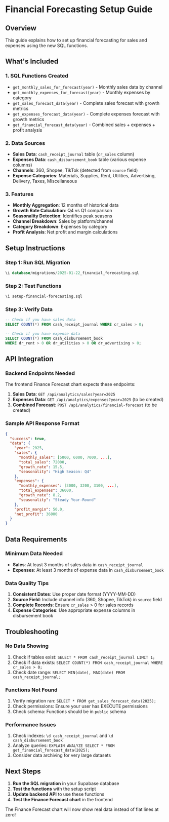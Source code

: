 # Financial Forecasting Setup Guide

## Overview
This guide explains how to set up financial forecasting for sales and expenses using the new SQL functions.

## What's Included

### 1. SQL Functions Created
- `get_monthly_sales_for_forecast(year)` - Monthly sales data by channel
- `get_monthly_expenses_for_forecast(year)` - Monthly expenses by category  
- `get_sales_forecast_data(year)` - Complete sales forecast with growth metrics
- `get_expenses_forecast_data(year)` - Complete expenses forecast with growth metrics
- `get_financial_forecast_data(year)` - Combined sales + expenses + profit analysis

### 2. Data Sources
- **Sales Data**: `cash_receipt_journal` table (`cr_sales` column)
- **Expenses Data**: `cash_disbursement_book` table (various expense columns)
- **Channels**: 360, Shopee, TikTok (detected from `source` field)
- **Expense Categories**: Materials, Supplies, Rent, Utilities, Advertising, Delivery, Taxes, Miscellaneous

### 3. Features
- **Monthly Aggregation**: 12 months of historical data
- **Growth Rate Calculation**: Q4 vs Q1 comparison
- **Seasonality Detection**: Identifies peak seasons
- **Channel Breakdown**: Sales by platform/channel
- **Category Breakdown**: Expenses by category
- **Profit Analysis**: Net profit and margin calculations

## Setup Instructions

### Step 1: Run SQL Migration
```sql
\i database/migrations/2025-01-22_financial_forecasting.sql
```

### Step 2: Test Functions
```sql
\i setup-financial-forecasting.sql
```

### Step 3: Verify Data
```sql
-- Check if you have sales data
SELECT COUNT(*) FROM cash_receipt_journal WHERE cr_sales > 0;

-- Check if you have expense data  
SELECT COUNT(*) FROM cash_disbursement_book 
WHERE dr_rent > 0 OR dr_utilities > 0 OR dr_advertising > 0;
```

## API Integration

### Backend Endpoints Needed
The frontend Finance Forecast chart expects these endpoints:

1. **Sales Data**: `GET /api/analytics/sales?year=2025`
2. **Expenses Data**: `GET /api/analytics/expenses?year=2025` (to be created)
3. **Combined Forecast**: `POST /api/analytics/financial-forecast` (to be created)

### Sample API Response Format
```json
{
  "success": true,
  "data": {
    "year": 2025,
    "sales": {
      "monthly_sales": [5000, 6000, 7000, ...],
      "total_sales": 72000,
      "growth_rate": 15.5,
      "seasonality": "High Season: Q4"
    },
    "expenses": {
      "monthly_expenses": [3000, 3200, 3100, ...],
      "total_expenses": 36000,
      "growth_rate": 8.2,
      "seasonality": "Steady Year-Round"
    },
    "profit_margin": 50.0,
    "net_profit": 36000
  }
}
```

## Data Requirements

### Minimum Data Needed
- **Sales**: At least 3 months of sales data in `cash_receipt_journal`
- **Expenses**: At least 3 months of expense data in `cash_disbursement_book`

### Data Quality Tips
1. **Consistent Dates**: Use proper date format (YYYY-MM-DD)
2. **Source Field**: Include channel info (360, Shopee, TikTok) in `source` field
3. **Complete Records**: Ensure `cr_sales` > 0 for sales records
4. **Expense Categories**: Use appropriate expense columns in disbursement book

## Troubleshooting

### No Data Showing
1. Check if tables exist: `SELECT * FROM cash_receipt_journal LIMIT 1;`
2. Check if data exists: `SELECT COUNT(*) FROM cash_receipt_journal WHERE cr_sales > 0;`
3. Check date range: `SELECT MIN(date), MAX(date) FROM cash_receipt_journal;`

### Functions Not Found
1. Verify migration ran: `SELECT * FROM get_sales_forecast_data(2025);`
2. Check permissions: Ensure your user has EXECUTE permissions
3. Check schema: Functions should be in `public` schema

### Performance Issues
1. Check indexes: `\d cash_receipt_journal` and `\d cash_disbursement_book`
2. Analyze queries: `EXPLAIN ANALYZE SELECT * FROM get_financial_forecast_data(2025);`
3. Consider data archiving for very large datasets

## Next Steps

1. **Run the SQL migration** in your Supabase database
2. **Test the functions** with the setup script
3. **Update backend API** to use these functions
4. **Test the Finance Forecast chart** in the frontend

The Finance Forecast chart will now show real data instead of flat lines at zero!
